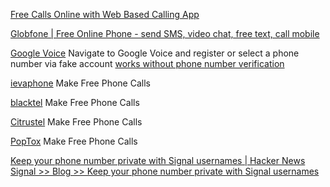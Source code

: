 
[Free Calls Online with Web Based Calling App](https://call2friends.com/)

[Globfone | Free Online Phone - send SMS, video chat, free text, call mobile](https://globfone.com/)

[Google Voice](https://voice.google.com/)
Navigate to Google Voice and register or select a phone number via fake account
[works without phone number verification](https://www.wikicue.com/how-can-i-create-a-google-account-without-giving-a-phone-number-during-the-registration-process/)

[ievaphone](https://ievaphone.com/)
Make Free Phone Calls

[blacktel](https://www.blacktel.io/)
Make Free Phone Calls

[Citrustel](https://www.citrustel.com/)
Make Free Phone Calls

[PopTox](https://www.poptox.com/)
Make Free Phone Calls

[Keep your phone number private with Signal usernames | Hacker News](https://news.ycombinator.com/item?id=39444500)
[Signal >> Blog >> Keep your phone number private with Signal usernames](https://signal.org/blog/phone-number-privacy-usernames/)
